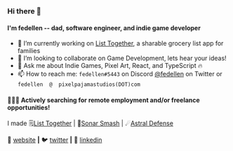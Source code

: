 ### Hi there 👋

#### I'm fedellen -- dad, software engineer, and indie game developer

<!--
**fedellen/fedellen** is a ✨ _special_ ✨ repository because its `README.md` (this file) appears on your GitHub profile.
-->

- 🔭 I’m currently working on [List Together][listTogether], a sharable grocery list app for families
- 👯 I’m looking to collaborate on Game Development, lets hear your ideas!
- 💬 Ask me about Indie Games, Pixel Art, React, and TypeScript 🔥
- 📫 How to reach me: `fedellen#5443` on Discord [@fedellen][twitter] on Twitter or `fedellen  @  pixelpajamastudios(DOT)com` 

#### 👨🏼‍💻 Actively searching for remote employment and/or freelance opportunities!

I made 🗒[List Together][listTogether] | 🐬[Sonar Smash][sonarSmash] | ☄[Astral Defense][astralDefense]

🏡 [website][website] **|** 
🐦 [twitter][twitter] **|** 
👔 [linkedin][linkedin]

[website]: https://pixelpajamastudios.com/fedellen.html
[twitter]: https://twitter.com/fedellen
[linkedin]: https://www.linkedin.com/in/derek-sonnenberg-5b47991b6/
[sonarSmash]: https://pixelpajamastudios.com/sonarsmash.html
[astralDefense]: https://pixelpajamastudios.com/astraldefense.html
[listTogether]: https://github.com/fedellen/list-together
